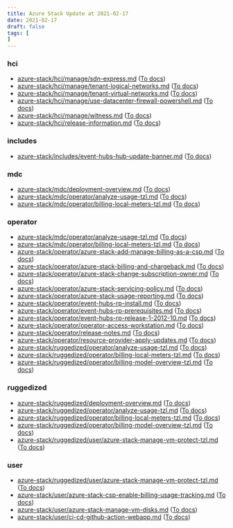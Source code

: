 ```yaml
---
title: Azure Stack Update at 2021-02-17
date: 2021-02-17
draft: false
tags: [
]
---
```


### hci
- [azure-stack/hci/manage/sdn-express.md](https://github.com/MicrosoftDocs/azure-stack-docs/compare/b6b0b6c..72a13c9#diff-bffc5c1b19e33733a963ccf62006aad1a7f695ed91e994d79733b6badcb494c5) ([To docs](https://docs.microsoft.com/en-us/azure-stack/hci/manage/sdn-express?WT.mc_id=AZ-MVP-5003408))
- [azure-stack/hci/manage/tenant-logical-networks.md](https://github.com/MicrosoftDocs/azure-stack-docs/compare/b6b0b6c..72a13c9#diff-a3d253562f9ae41609b87657fb30ce9a0f85dbfa01b8dd068a4d79764d3ada1f) ([To docs](https://docs.microsoft.com/en-us/azure-stack/hci/manage/tenant-logical-networks?WT.mc_id=AZ-MVP-5003408))
- [azure-stack/hci/manage/tenant-virtual-networks.md](https://github.com/MicrosoftDocs/azure-stack-docs/compare/b6b0b6c..72a13c9#diff-f7536192d805d6755789e341df29fa3098c32127eccf963871158ca83b9417b4) ([To docs](https://docs.microsoft.com/en-us/azure-stack/hci/manage/tenant-virtual-networks?WT.mc_id=AZ-MVP-5003408))
- [azure-stack/hci/manage/use-datacenter-firewall-powershell.md](https://github.com/MicrosoftDocs/azure-stack-docs/compare/b6b0b6c..72a13c9#diff-d3b6f70cd9ac0c3a7665d0832ce3a07ef249e8309707dcff075dd039fa179382) ([To docs](https://docs.microsoft.com/en-us/azure-stack/hci/manage/use-datacenter-firewall-powershell?WT.mc_id=AZ-MVP-5003408))
- [azure-stack/hci/manage/witness.md](https://github.com/MicrosoftDocs/azure-stack-docs/compare/b6b0b6c..72a13c9#diff-fc8bae6cc8dc611651c0f890776126b82e807764a10477ae5e3857c13e787aef) ([To docs](https://docs.microsoft.com/en-us/azure-stack/hci/manage/witness?WT.mc_id=AZ-MVP-5003408))
- [azure-stack/hci/release-information.md](https://github.com/MicrosoftDocs/azure-stack-docs/compare/b6b0b6c..72a13c9#diff-f839dcb64c039d40a3a09568a6f775c34f32b8ed5ca52ae7396f92e299a84203) ([To docs](https://docs.microsoft.com/en-us/azure-stack/hci/release-information?WT.mc_id=AZ-MVP-5003408))
    
### includes
- [azure-stack/includes/event-hubs-hub-update-banner.md](https://github.com/MicrosoftDocs/azure-stack-docs/compare/b6b0b6c..72a13c9#diff-9e77d679eb7d90ed0a59a06923bcc80ea9d95c3cdd917c22da00c32b85211525) ([To docs](https://docs.microsoft.com/en-us/azure-stack/includes/event-hubs-hub-update-banner?WT.mc_id=AZ-MVP-5003408))
    
### mdc
- [azure-stack/mdc/deployment-overview.md](https://github.com/MicrosoftDocs/azure-stack-docs/compare/b6b0b6c..72a13c9#diff-af4b0f48b9c98c5090a296d1443884dd7dc8cf7f30cc64682cd7aa6bd8b42366) ([To docs](https://docs.microsoft.com/en-us/azure-stack/mdc/deployment-overview?WT.mc_id=AZ-MVP-5003408))
- [azure-stack/mdc/operator/analyze-usage-tzl.md](https://github.com/MicrosoftDocs/azure-stack-docs/compare/b6b0b6c..72a13c9#diff-0656eafcdf96e8aa744a87b46bf0507406f39e50c20256b3b78b831cf807da6b) ([To docs](https://docs.microsoft.com/en-us/azure-stack/mdc/operator/analyze-usage-tzl?WT.mc_id=AZ-MVP-5003408))
- [azure-stack/mdc/operator/billing-local-meters-tzl.md](https://github.com/MicrosoftDocs/azure-stack-docs/compare/b6b0b6c..72a13c9#diff-14475ba6869eabea9d6930d9c77776d0f516526e287625fd070d627c3aa354c9) ([To docs](https://docs.microsoft.com/en-us/azure-stack/mdc/operator/billing-local-meters-tzl?WT.mc_id=AZ-MVP-5003408))
    
### operator
- [azure-stack/mdc/operator/analyze-usage-tzl.md](https://github.com/MicrosoftDocs/azure-stack-docs/compare/b6b0b6c..72a13c9#diff-0656eafcdf96e8aa744a87b46bf0507406f39e50c20256b3b78b831cf807da6b) ([To docs](https://docs.microsoft.com/en-us/azure-stack/mdc/operator/analyze-usage-tzl?WT.mc_id=AZ-MVP-5003408))
- [azure-stack/mdc/operator/billing-local-meters-tzl.md](https://github.com/MicrosoftDocs/azure-stack-docs/compare/b6b0b6c..72a13c9#diff-14475ba6869eabea9d6930d9c77776d0f516526e287625fd070d627c3aa354c9) ([To docs](https://docs.microsoft.com/en-us/azure-stack/mdc/operator/billing-local-meters-tzl?WT.mc_id=AZ-MVP-5003408))
- [azure-stack/operator/azure-stack-add-manage-billing-as-a-csp.md](https://github.com/MicrosoftDocs/azure-stack-docs/compare/b6b0b6c..72a13c9#diff-eb4ae54e16a3dfba9701176a63ef201b9136007d69b73084188e74c35c0a9c93) ([To docs](https://docs.microsoft.com/en-us/azure-stack/operator/azure-stack-add-manage-billing-as-a-csp?WT.mc_id=AZ-MVP-5003408))
- [azure-stack/operator/azure-stack-billing-and-chargeback.md](https://github.com/MicrosoftDocs/azure-stack-docs/compare/b6b0b6c..72a13c9#diff-7bdbcb92b60146e001e1680e6312f1eaca48a9f0a036a9b9d581fd5ccf9769f4) ([To docs](https://docs.microsoft.com/en-us/azure-stack/operator/azure-stack-billing-and-chargeback?WT.mc_id=AZ-MVP-5003408))
- [azure-stack/operator/azure-stack-change-subscription-owner.md](https://github.com/MicrosoftDocs/azure-stack-docs/compare/b6b0b6c..72a13c9#diff-1ddba87677b2ffb453147bbb0c0874aa04f019e2611a24259bdad6d6930bc0b2) ([To docs](https://docs.microsoft.com/en-us/azure-stack/operator/azure-stack-change-subscription-owner?WT.mc_id=AZ-MVP-5003408))
- [azure-stack/operator/azure-stack-servicing-policy.md](https://github.com/MicrosoftDocs/azure-stack-docs/compare/b6b0b6c..72a13c9#diff-63b278346f0c49a6e87df4803ed981e5b597bccb2e07797d2a3b35e12911bb67) ([To docs](https://docs.microsoft.com/en-us/azure-stack/operator/azure-stack-servicing-policy?WT.mc_id=AZ-MVP-5003408))
- [azure-stack/operator/azure-stack-usage-reporting.md](https://github.com/MicrosoftDocs/azure-stack-docs/compare/b6b0b6c..72a13c9#diff-10150479331c17c6aecfc2753a6cd9b54d9b9bd4f10d0e35bf3c5165bc2a2639) ([To docs](https://docs.microsoft.com/en-us/azure-stack/operator/azure-stack-usage-reporting?WT.mc_id=AZ-MVP-5003408))
- [azure-stack/operator/event-hubs-rp-install.md](https://github.com/MicrosoftDocs/azure-stack-docs/compare/b6b0b6c..72a13c9#diff-e403dc317a47d36e26050ab425b99db29f15409e7757c0777e8acdc24fce587c) ([To docs](https://docs.microsoft.com/en-us/azure-stack/operator/event-hubs-rp-install?WT.mc_id=AZ-MVP-5003408))
- [azure-stack/operator/event-hubs-rp-prerequisites.md](https://github.com/MicrosoftDocs/azure-stack-docs/compare/b6b0b6c..72a13c9#diff-1a1d722dd9c63565ee8f29038019cb920312454ed366626a35fc48205c581f98) ([To docs](https://docs.microsoft.com/en-us/azure-stack/operator/event-hubs-rp-prerequisites?WT.mc_id=AZ-MVP-5003408))
- [azure-stack/operator/event-hubs-rp-release-1-2012-10.md](https://github.com/MicrosoftDocs/azure-stack-docs/compare/b6b0b6c..72a13c9#diff-47a68ebf3179dba4074d3e99deadbd8490c87d712a25b38dd2720bcf82cbf4dc) ([To docs](https://docs.microsoft.com/en-us/azure-stack/operator/event-hubs-rp-release-1-2012-10?WT.mc_id=AZ-MVP-5003408))
- [azure-stack/operator/operator-access-workstation.md](https://github.com/MicrosoftDocs/azure-stack-docs/compare/b6b0b6c..72a13c9#diff-0f92696a35c1c5972f801d1e9aa49814a65cf4849e26fd391a16226de3c3154c) ([To docs](https://docs.microsoft.com/en-us/azure-stack/operator/operator-access-workstation?WT.mc_id=AZ-MVP-5003408))
- [azure-stack/operator/release-notes.md](https://github.com/MicrosoftDocs/azure-stack-docs/compare/b6b0b6c..72a13c9#diff-2135bea1e8ba86ced8f1132666bad8511311d8b2daf186e8f7bcee06513e1035) ([To docs](https://docs.microsoft.com/en-us/azure-stack/operator/release-notes?WT.mc_id=AZ-MVP-5003408))
- [azure-stack/operator/resource-provider-apply-updates.md](https://github.com/MicrosoftDocs/azure-stack-docs/compare/b6b0b6c..72a13c9#diff-345fd8772d06f20a517764cf21851032e39979d6f4b4e1e0cc57e401d81a39db) ([To docs](https://docs.microsoft.com/en-us/azure-stack/operator/resource-provider-apply-updates?WT.mc_id=AZ-MVP-5003408))
- [azure-stack/ruggedized/operator/analyze-usage-tzl.md](https://github.com/MicrosoftDocs/azure-stack-docs/compare/b6b0b6c..72a13c9#diff-f105fa40bf31797d1d91d8e399bfd12256c6311c7e3b0960de32c24f19375baf) ([To docs](https://docs.microsoft.com/en-us/azure-stack/ruggedized/operator/analyze-usage-tzl?WT.mc_id=AZ-MVP-5003408))
- [azure-stack/ruggedized/operator/billing-local-meters-tzl.md](https://github.com/MicrosoftDocs/azure-stack-docs/compare/b6b0b6c..72a13c9#diff-bb0762b4909c11102a10db8e8f656120607b07619c103567694915aabe4f0bc7) ([To docs](https://docs.microsoft.com/en-us/azure-stack/ruggedized/operator/billing-local-meters-tzl?WT.mc_id=AZ-MVP-5003408))
- [azure-stack/ruggedized/operator/billing-model-overview-tzl.md](https://github.com/MicrosoftDocs/azure-stack-docs/compare/b6b0b6c..72a13c9#diff-10ba4a9499b076c417b71e2b0bcafc1f73e39a8a311dc8bd3b5403535beada8c) ([To docs](https://docs.microsoft.com/en-us/azure-stack/ruggedized/operator/billing-model-overview-tzl?WT.mc_id=AZ-MVP-5003408))
    
### ruggedized
- [azure-stack/ruggedized/deployment-overview.md](https://github.com/MicrosoftDocs/azure-stack-docs/compare/b6b0b6c..72a13c9#diff-9e8976c55c8d754737550ed0401d73a87da3b51d45df1a0740ee623b81646094) ([To docs](https://docs.microsoft.com/en-us/azure-stack/ruggedized/deployment-overview?WT.mc_id=AZ-MVP-5003408))
- [azure-stack/ruggedized/operator/analyze-usage-tzl.md](https://github.com/MicrosoftDocs/azure-stack-docs/compare/b6b0b6c..72a13c9#diff-f105fa40bf31797d1d91d8e399bfd12256c6311c7e3b0960de32c24f19375baf) ([To docs](https://docs.microsoft.com/en-us/azure-stack/ruggedized/operator/analyze-usage-tzl?WT.mc_id=AZ-MVP-5003408))
- [azure-stack/ruggedized/operator/billing-local-meters-tzl.md](https://github.com/MicrosoftDocs/azure-stack-docs/compare/b6b0b6c..72a13c9#diff-bb0762b4909c11102a10db8e8f656120607b07619c103567694915aabe4f0bc7) ([To docs](https://docs.microsoft.com/en-us/azure-stack/ruggedized/operator/billing-local-meters-tzl?WT.mc_id=AZ-MVP-5003408))
- [azure-stack/ruggedized/operator/billing-model-overview-tzl.md](https://github.com/MicrosoftDocs/azure-stack-docs/compare/b6b0b6c..72a13c9#diff-10ba4a9499b076c417b71e2b0bcafc1f73e39a8a311dc8bd3b5403535beada8c) ([To docs](https://docs.microsoft.com/en-us/azure-stack/ruggedized/operator/billing-model-overview-tzl?WT.mc_id=AZ-MVP-5003408))
- [azure-stack/ruggedized/user/azure-stack-manage-vm-protect-tzl.md](https://github.com/MicrosoftDocs/azure-stack-docs/compare/b6b0b6c..72a13c9#diff-94b74b80315ec32484a33dc947e8db149f6a9c8820c3af13974ec3ed9daaaf73) ([To docs](https://docs.microsoft.com/en-us/azure-stack/ruggedized/user/azure-stack-manage-vm-protect-tzl?WT.mc_id=AZ-MVP-5003408))
    
### user
- [azure-stack/ruggedized/user/azure-stack-manage-vm-protect-tzl.md](https://github.com/MicrosoftDocs/azure-stack-docs/compare/b6b0b6c..72a13c9#diff-94b74b80315ec32484a33dc947e8db149f6a9c8820c3af13974ec3ed9daaaf73) ([To docs](https://docs.microsoft.com/en-us/azure-stack/ruggedized/user/azure-stack-manage-vm-protect-tzl?WT.mc_id=AZ-MVP-5003408))
- [azure-stack/user/azure-stack-csp-enable-billing-usage-tracking.md](https://github.com/MicrosoftDocs/azure-stack-docs/compare/b6b0b6c..72a13c9#diff-e90bd95f28d76c305b0e8fe43f15a515947f32a22e0262ebc23706841ea8d2f4) ([To docs](https://docs.microsoft.com/en-us/azure-stack/user/azure-stack-csp-enable-billing-usage-tracking?WT.mc_id=AZ-MVP-5003408))
- [azure-stack/user/azure-stack-manage-vm-disks.md](https://github.com/MicrosoftDocs/azure-stack-docs/compare/b6b0b6c..72a13c9#diff-2432db3184270e5041ba5e7953fecd4c5295ad23919c1ef7298d24a5509dddd2) ([To docs](https://docs.microsoft.com/en-us/azure-stack/user/azure-stack-manage-vm-disks?WT.mc_id=AZ-MVP-5003408))
- [azure-stack/user/ci-cd-github-action-webapp.md](https://github.com/MicrosoftDocs/azure-stack-docs/compare/b6b0b6c..72a13c9#diff-5dd3935f7c707a13ce895c0cb8fdcb23006b8eed5e82407fabee1c9e1d16d735) ([To docs](https://docs.microsoft.com/en-us/azure-stack/user/ci-cd-github-action-webapp?WT.mc_id=AZ-MVP-5003408))
    
